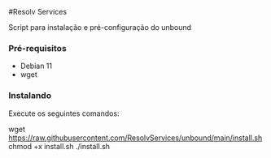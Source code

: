 #Resolv Services

Script para instalação e pré-configuração do unbound

### Pré-requisitos
 - Debian 11
 - wget
 
### Instalando
Execute os seguintes comandos:

wget https://raw.githubusercontent.com/ResolvServices/unbound/main/install.sh
chmod +x install.sh
./install.sh
